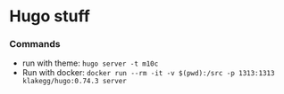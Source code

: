 # Hugo stuff



### Commands

* run with theme: `hugo server -t m10c`
* Run with docker: `docker run --rm -it -v $(pwd):/src -p 1313:1313 klakegg/hugo:0.74.3 server`